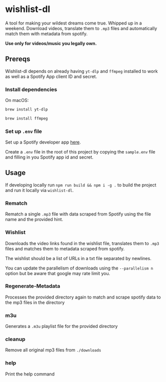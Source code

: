 # wishlist-dl

A tool for making your wildest dreams come true. Whipped up in a weekend.  Download videos, translate
them to `.mp3` files and automatically match them with metadata from spotify.

**Use only for videos/music you legally own.**

## Prereqs
Wishlist-dl depends on already having `yt-dlp` and `ffmpeg` installed to work
as well as a Spotify App client ID and secret.

### Install dependencies
On macOS:

```bash
brew install yt-dlp
```

```bash
brew install ffmpeg
```

### Set up `.env` file
Set up a Spotify developer app [here](https://developer.spotify.com/).

Create a `.env` file in the root of this project by copying the
`sample.env` file and filling in you Spotify app id and secret.

## Usage
If developing locally run `npm run build && npm i -g .` to build the project
and run it locally via `wishlist-dl`.

### Rematch
Rematch a single `.mp3` file with data scraped from Spotify using the file name
and the provided hint.

### Wishlist
Downloads the video links found in the wishlist file, translates them to `.mp3` files
and matches them to metadata scraped from spotify.

The wishlist should be a list of URLs in a txt file separated by newlines.

You can update the parallelism of downloads using the `--parallelism n` option
but be aware that google may rate limit you.

### Regenerate-Metadata
Processes the provided directory again to match and scrape spotify
data to the mp3 files in the directory

### m3u
Generates a `.m3u` playlist file for the provided directory

### cleanup
Remove all original mp3 files from `./downloads`

### help
Print the help command